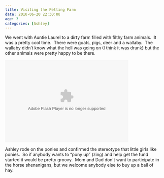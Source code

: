 ```yaml
---
title: Visiting the Petting Farm
date: 2010-06-20 22:30:00
age: 3
categories: [Ashley]
---
```

<p>We went with Auntie Laurel to a dirty farm filled with filthy farm animals.  It was a pretty cool time.  There were goats, pigs, deer and a wallaby.  The wallaby didn’t know what the hell was going on (I think it was drunk) but the other animals were pretty happy to be there.</p>  <p><embed type="application/x-shockwave-flash" src="http://picasaweb.google.com/s/c/bin/slideshow.swf" width="400" height="267" flashvars="host=picasaweb.google.com&amp;hl=en_US&amp;feat=flashalbum&amp;RGB=0x000000&amp;feed=http%3A%2F%2Fpicasaweb.google.com%2Fdata%2Ffeed%2Fapi%2Fuser%2Fwyseguys%2Falbumid%2F5484709254182517777%3Falt%3Drss%26kind%3Dphoto%26authkey%3DGv1sRgCLapx-ODosPfHw%26hl%3Den_US" pluginspage="http://www.macromedia.com/go/getflashplayer" /></p>  <p>Ashley rode on the ponies and confirmed the stereotype that little girls like ponies.  So if anybody wants to “pony up” (zing) and help get the fund started it would be pretty groovy.  Mom and Dad don’t want to participate in the horse shenanigans, but we welcome anybody else to buy up a bail of hay.</p>
